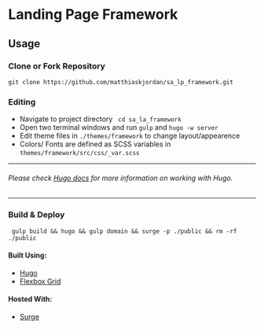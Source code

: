 # Landing Page Framework

## Usage

### Clone or Fork Repository
`git clone https://github.com/matthiaskjordan/sa_lp_framework.git`

### Editing
- Navigate to project directory ` cd sa_la_framework`
- Open two terminal windows and run `gulp` and `hugo -w server`
- Edit theme files in `./themes/framework` to change layout/appearence
- Colors/ Fonts are defined as SCSS variables in `themes/framework/src/css/_var.scss`

---
###### Please check [Hugo docs](https://gohugo.io/overview/introduction/) for more information on working with Hugo.
---

### Build & Deploy
` gulp build && hugo && gulp domain && surge -p ./public && rm -rf ./public`


#### Built Using:
- [Hugo](https://gohugo.io)
- [Flexbox Grid](http://flexboxgrid.com)

#### Hosted With:
- [Surge](https://surge.sh)
